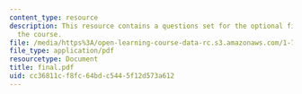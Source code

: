 ```yaml
---
content_type: resource
description: This resource contains a questions set for the optional final exam of
  the course.
file: /media/https%3A/open-learning-course-data-rc.s3.amazonaws.com/1-77-water-quality-control-spring-2006/cc36811cf8fc64bdc5445f12d573a612_final.pdf
file_type: application/pdf
resourcetype: Document
title: final.pdf
uid: cc36811c-f8fc-64bd-c544-5f12d573a612
---
```


